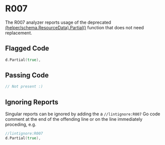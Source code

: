 # R007

The R007 analyzer reports usage of the deprecated [(helper/schema.ResourceData).Partial()](https://pkg.go.dev/github.com/hashicorp/terraform-plugin-sdk/v2/helper/schema?tab=doc#ResourceData.Partial) function that does not need replacement.

## Flagged Code

```go
d.Partial(true),
```

## Passing Code

```go
// Not present :)
```

## Ignoring Reports

Singular reports can be ignored by adding the a `//lintignore:R007` Go code comment at the end of the offending line or on the line immediately proceding, e.g.

```go
//lintignore:R007
d.Partial(true),
```
